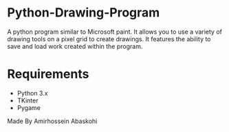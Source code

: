# Python-Drawing-Program
A python program similar to Microsoft paint. It allows you to use a variety of drawing tools on a pixel grid to create drawings. It features the ability to save and load work created within the program.

# Requirements
- Python 3.x
- TKinter
- Pygame

Made By Amirhossein Abaskohi
